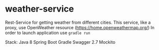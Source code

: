 # weather-service
Rest-Service for getting weather from different cities.
This service, like a proxy, use OpenWeather resource (https://home.openweathermap.org/)
In order to launch application use `gradle run`

Stack:
  Java 8
Spring Boot
Gradle
Swagger 2.7
Mockito

